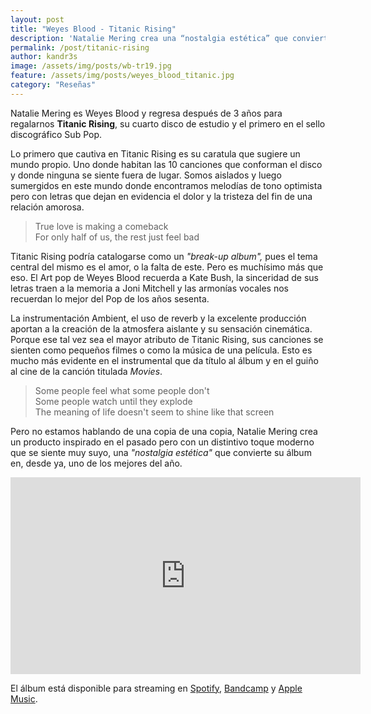 ```yaml
---
layout: post
title: "Weyes Blood - Titanic Rising"
description: 'Natalie Mering crea una “nostalgia estética” que convierte su álbum en uno de los mejores del año'
permalink: /post/titanic-rising
author: kandr3s
image: /assets/img/posts/wb-tr19.jpg
feature: /assets/img/posts/weyes_blood_titanic.jpg
category: "Reseñas"
---
```


Natalie Mering es Weyes Blood y regresa después de 3 años para regalarnos **Titanic Rising**, su cuarto disco de estudio y el primero en el sello discográfico Sub Pop.

Lo primero que cautiva en Titanic Rising es su caratula que sugiere un mundo propio. Uno donde habitan las 10 canciones que conforman el disco y donde ninguna se siente fuera de lugar. Somos aislados y luego sumergidos en este mundo donde encontramos melodías de tono optimista pero con letras que dejan en evidencia el dolor y la tristeza del fin de una relación amorosa.

> True love is making a comeback  
> For only half of us, the rest just feel bad

Titanic Rising podría catalogarse como un *"break-up album",* pues el tema central del mismo es el amor, o la falta de este. Pero es muchísimo más que eso. El Art pop de Weyes Blood recuerda a Kate Bush, la sinceridad de sus letras traen a la memoria a Joni Mitchell y las armonías vocales nos recuerdan lo mejor del Pop de los años sesenta. 

La instrumentación Ambient, el uso de reverb y la excelente producción aportan a la creación de la atmosfera aislante y su sensación cinemática. Porque ese tal vez sea el mayor atributo de Titanic Rising, sus canciones se sienten como pequeños filmes o como la música de una película. Esto es mucho más evidente en el instrumental que da título al álbum y en el guiño al cine de la canción titulada *Movies*.

> Some people feel what some people don't  
> Some people watch until they explode  
> The meaning of life doesn't seem to shine like that screen

Pero no estamos hablando de una copia de una copia, Natalie Mering crea un producto inspirado en el pasado pero con un distintivo toque moderno que se siente muy suyo, una *"nostalgia estética"* que convierte su álbum en, desde ya, uno de los mejores del año.

<iframe class="embedded" width="560" height="315" src="https://www.youtube.com/embed/RFtRq6t3jOo" frameborder="0" allow="accelerometer; autoplay; encrypted-media; gyroscope; picture-in-picture" allowfullscreen></iframe>

El álbum está disponible para streaming en [Spotify](https://open.spotify.com/album/53VKICyqCf91sVkTdFrzKX?si=ECx1tJ4AS8S5KE-a_nZWmw), [Bandcamp](https://weyesblood.bandcamp.com/album/titanic-rising) y [Apple Music](https://itunes.apple.com/us/album/titanic-rising/1450550344).